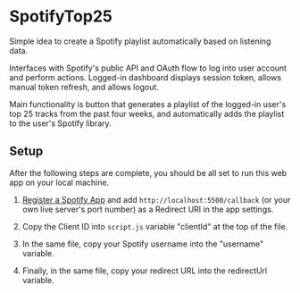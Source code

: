 # SpotifyTop25

Simple idea to create a Spotify playlist automatically based on listening data.

Interfaces with Spotify's public API and OAuth flow to log into user account and perform actions. Logged-in dashboard displays session token, allows manual token refresh, and allows logout.

Main functionality is button that generates a playlist of the logged-in user's top 25 tracks from the past four weeks, and automatically adds the playlist to the user's Spotify library.

## Setup

After the following steps are complete, you should be all set to run this web app on your local machine.

1. [Register a Spotify App](https://developer.spotify.com/dashboard/applications) and add `http://localhost:5500/callback` (or your own live server's port number) as a Redirect URI in the app settings.

2. Copy the Client ID into `script.js` variable "clientId" at the top of the file.

3. In the same file, copy your Spotify username into the "username" variable.

4. Finally, in the same file, copy your redirect URL into the redirectUrl variable.
